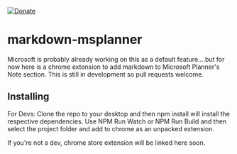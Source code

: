 [![Donate](https://img.shields.io/badge/Donate-PayPal-green.svg)](https://www.paypal.com/donate?business=5DZP7QEDWW85A&currency_code=AUD)

#  markdown-msplanner 

Microsoft is probably already working on this as a default feature....but for now here is a chrome extension to add markdown to Microsoft Planner's Note section. This is still in development so pull requests welcome.

## Installing

For Devs: Clone the repo to your desktop and then npm install will install the respective dependencies. Use NPM Run Watch or NPM Run Build and then select the project folder and add to chrome as an unpacked extension. 

If you're not a dev, chrome store extension will be linked here soon.